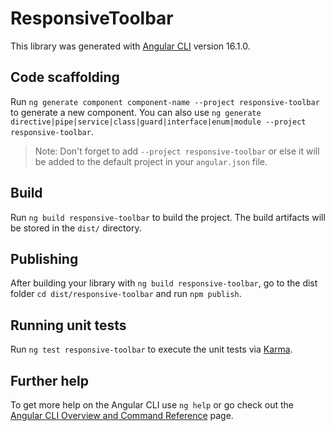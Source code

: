 # ResponsiveToolbar

This library was generated with [Angular CLI](https://github.com/angular/angular-cli) version 16.1.0.

## Code scaffolding

Run `ng generate component component-name --project responsive-toolbar` to generate a new component. You can also use `ng generate directive|pipe|service|class|guard|interface|enum|module --project responsive-toolbar`.
> Note: Don't forget to add `--project responsive-toolbar` or else it will be added to the default project in your `angular.json` file. 

## Build

Run `ng build responsive-toolbar` to build the project. The build artifacts will be stored in the `dist/` directory.

## Publishing

After building your library with `ng build responsive-toolbar`, go to the dist folder `cd dist/responsive-toolbar` and run `npm publish`.

## Running unit tests

Run `ng test responsive-toolbar` to execute the unit tests via [Karma](https://karma-runner.github.io).

## Further help

To get more help on the Angular CLI use `ng help` or go check out the [Angular CLI Overview and Command Reference](https://angular.io/cli) page.
